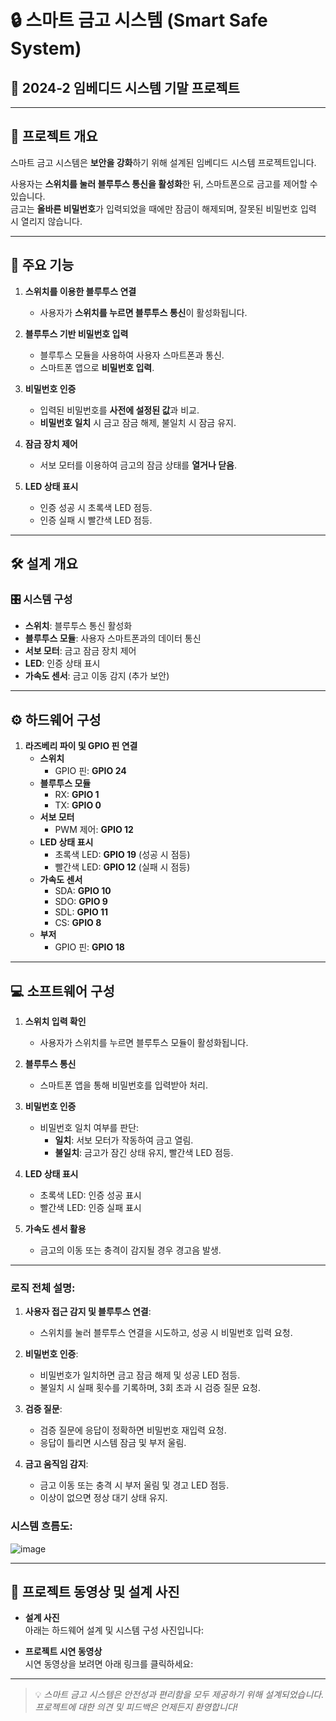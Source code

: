 # 🔒 스마트 금고 시스템 (Smart Safe System)

## 📅 2024-2 임베디드 시스템 기말 프로젝트

---

## 📌 프로젝트 개요

스마트 금고 시스템은 **보안을 강화**하기 위해 설계된 임베디드 시스템 프로젝트입니다.

사용자는 **스위치를 눌러 블루투스 통신을 활성화**한 뒤, 스마트폰으로 금고를 제어할 수 있습니다.  
금고는 **올바른 비밀번호**가 입력되었을 때에만 잠금이 해제되며, 잘못된 비밀번호 입력 시 열리지 않습니다.

---

## 🌟 주요 기능

1. **스위치를 이용한 블루투스 연결**
   - 사용자가 **스위치를 누르면 블루투스 통신**이 활성화됩니다.

2. **블루투스 기반 비밀번호 입력**
   - 블루투스 모듈을 사용하여 사용자 스마트폰과 통신.
   - 스마트폰 앱으로 **비밀번호 입력**.

3. **비밀번호 인증**
   - 입력된 비밀번호를 **사전에 설정된 값**과 비교.
   - **비밀번호 일치** 시 금고 잠금 해제, 불일치 시 잠금 유지.

4. **잠금 장치 제어**
   - 서보 모터를 이용하여 금고의 잠금 상태를 **열거나 닫음**.

5. **LED 상태 표시**
   - 인증 성공 시 초록색 LED 점등.  
   - 인증 실패 시 빨간색 LED 점등.

---

## 🛠️ 설계 개요

### 🎛️ 시스템 구성
- **스위치**: 블루투스 통신 활성화
- **블루투스 모듈**: 사용자 스마트폰과의 데이터 통신
- **서보 모터**: 금고 잠금 장치 제어
- **LED**: 인증 상태 표시
- **가속도 센서**: 금고 이동 감지 (추가 보안)

---

## ⚙️ 하드웨어 구성

1. **라즈베리 파이 및 GPIO 핀 연결**
   - **스위치**  
     - GPIO 핀: **GPIO 24**
   - **블루투스 모듈**
     - RX: **GPIO 1**  
     - TX: **GPIO 0**
   - **서보 모터**
     - PWM 제어: **GPIO 12**
   - **LED 상태 표시**
     - 초록색 LED: **GPIO 19** (성공 시 점등)  
     - 빨간색 LED: **GPIO 12** (실패 시 점등)
   - **가속도 센서**
     - SDA: **GPIO 10**
     - SDO: **GPIO 9**
     - SDL: **GPIO 11**
     - CS: **GPIO 8**
    - **부저**
      - GPIO 핀: **GPIO 18**

---

## 💻 소프트웨어 구성

1. **스위치 입력 확인**
   - 사용자가 스위치를 누르면 블루투스 모듈이 활성화됩니다.

2. **블루투스 통신**
   - 스마트폰 앱을 통해 비밀번호를 입력받아 처리.

3. **비밀번호 인증**
   - 비밀번호 일치 여부를 판단:
     - **일치**: 서보 모터가 작동하여 금고 열림.  
     - **불일치**: 금고가 잠긴 상태 유지, 빨간색 LED 점등.

4. **LED 상태 표시**
   - 초록색 LED: 인증 성공 표시  
   - 빨간색 LED: 인증 실패 표시

5. **가속도 센서 활용**
   - 금고의 이동 또는 충격이 감지될 경우 경고음 발생.

---

### 로직 전체 설명:
1. **사용자 접근 감지 및 블루투스 연결**:
   - 스위치를 눌러 블루투스 연결을 시도하고, 성공 시 비밀번호 입력 요청.

2. **비밀번호 인증**:
   - 비밀번호가 일치하면 금고 잠금 해제 및 성공 LED 점등.
   - 불일치 시 실패 횟수를 기록하며, 3회 초과 시 검증 질문 요청.

3. **검증 질문**:
   - 검증 질문에 응답이 정확하면 비밀번호 재입력 요청.
   - 응답이 틀리면 시스템 잠금 및 부저 울림.

4. **금고 움직임 감지**:
   - 금고 이동 또는 충격 시 부저 울림 및 경고 LED 점등.
   - 이상이 없으면 정상 대기 상태 유지.

### 시스템 흐름도:
![image](https://github.com/user-attachments/assets/2eec8462-f6b4-4956-a414-a8285fe98ec8)


---

## 🎥 프로젝트 동영상 및 설계 사진

- **설계 사진**  
  아래는 하드웨어 설계 및 시스템 구성 사진입니다:  
  

- **프로젝트 시연 동영상**  
  시연 동영상을 보려면 아래 링크를 클릭하세요:  
  
---


> 💡 _스마트 금고 시스템은 안전성과 편리함을 모두 제공하기 위해 설계되었습니다.  
> 프로젝트에 대한 의견 및 피드백은 언제든지 환영합니다!_
